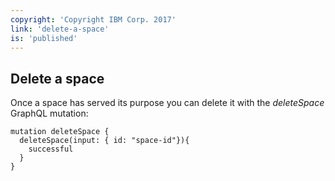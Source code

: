 ```yaml
---
copyright: 'Copyright IBM Corp. 2017'
link: 'delete-a-space'
is: 'published'
---
```

## Delete a space

Once a space has served its purpose you can delete it with the _deleteSpace_ GraphQL mutation:

```
mutation deleteSpace {
  deleteSpace(input: { id: "space-id"}){
    successful
  }
}
```
